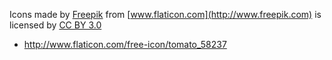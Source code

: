 Icons made by [Freepik](http://www.freepik.com) from [www.flaticon.com](http://www.freepik.com) is licensed by [CC BY 3.0](http://creativecommons.org/licenses/by/3.0/%22)

- http://www.flaticon.com/free-icon/tomato_58237
